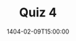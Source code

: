 ---
type: quiz
date: 1404-02-09T15:00:00
title: "Quiz 4"
links:
  - url: /static_files/quizes/Q4.pdf
    name: Questions
  - url: /static_files/quizes/S4.pdf
    name: Solution
hide_from_announcments: true
---